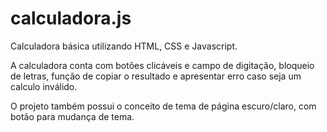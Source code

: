 # calculadora.js
Calculadora básica utilizando HTML, CSS e Javascript.

A calculadora conta com botões clicáveis e campo de digitação, bloqueio de letras, função de copiar o resultado e apresentar erro caso seja um calculo inválido.

O projeto também possui o conceito de tema de página escuro/claro, com botão para mudança de tema.

